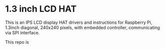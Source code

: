 # 1.3 inch LCD HAT

This is an IPS LCD display HAT drivers and instructions for Raspberry Pi, 1.3inch diagonal, 240x240 pixels, with embedded controller, communicating via SPI interface.

This repo is 